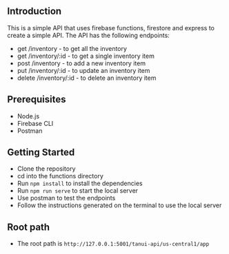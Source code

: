 <!-- readme for the firebase functions api using firestore, cloud functions and express. testing via postman -->

## Introduction
This is a simple API that uses firebase functions, firestore and express to create a simple API. The API has the following endpoints:
- get /inventory - to get all the inventory
- get /inventory/:id - to get a single inventory item
- post /inventory - to add a new inventory item
- put /inventory/:id - to update an inventory item
- delete /inventory/:id - to delete an inventory item


## Prerequisites
- Node.js
- Firebase CLI
- Postman

## Getting Started
- Clone the repository
- cd into the functions directory
- Run `npm install` to install the dependencies
- Run `npm run serve` to start the local server
- Use postman to test the endpoints
- Follow the instructions generated on the terminal to use the local server

## Root path
- The root path is  `http://127.0.0.1:5001/tanui-api/us-central1/app`